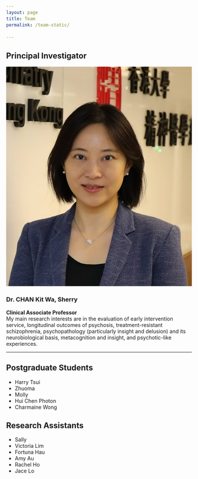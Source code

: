 ```yaml
---
layout: page
title: Team
permalink: /team-static/

---
```


## Principal Investigator
![Dr. CHAN Kit Wa, Sherry](/images/sherrypic.jpeg)
### Dr. CHAN Kit Wa, Sherry
**Clinical Associate Professor**  
My main research interests are in the evaluation of early intervention service, longitudinal outcomes of psychosis, treatment-resistant schizophrenia, psychopathology (particularly insight and delusion) and its neurobiological basis, metacognition and insight, and psychotic-like experiences.

---

## Postgraduate Students
- Harry Tsui
- Zhuoma
- Molly
- Hui Chen Photon
- Charmaine Wong

## Research Assistants
- Sally
- Victoria Lim
- Fortuna Hau
- Amy Au
- Rachel Ho
- Jace Lo
